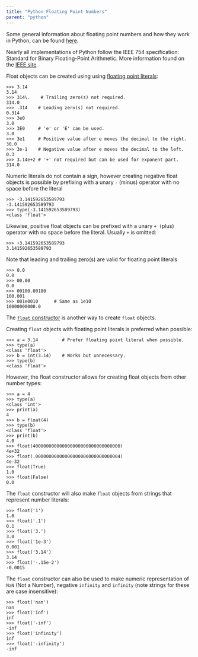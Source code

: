 ```yaml
---
title: "Python Floating Point Numbers"
parent: "python"
---
```


Some general information about floating point numbers and how they work in Python, can be found [here](https://docs.python.org/3/tutorial/floatingpoint.html).

Nearly all implementations of Python follow the IEEE 754 specification: Standard for Binary Floating-Point Arithmetic. More information found on the [IEEE site](http://grouper.ieee.org/groups/754/).

Float objects can be created using using [floating point literals](https://docs.python.org/3/reference/lexical_analysis.html#floating-point-literals):

    >>> 3.14
    3.14
    >>> 314\.    # Trailing zero(s) not required.
    314.0
    >>> .314    # Leading zero(s) not required.
    0.314
    >>> 3e0
    3.0
    >>> 3E0     # 'e' or 'E' can be used.
    3.0
    >>> 3e1     # Positive value after e moves the decimal to the right.
    30.0
    >>> 3e-1    # Negative value after e moves the decimal to the left.
    0.3
    >>> 3.14e+2 # '+' not required but can be used for exponent part.
    314.0

Numeric literals do not contain a sign, however creating negative float objects is possible by prefixing with a unary `-` (minus) operator with no space before the literal

    >>> -3.141592653589793
    -3.141592653589793
    >>> type(-3.141592653589793)
    <class 'float'>

Likewise, positive float objects can be prefixed with a unary `+ (`plus) operator with no space before the literal. Usually `+` is omitted:

    >>> +3.141592653589793
    3.141592653589793

Note that leading and trailing zero(s) are valid for floating point literals

    >>> 0.0
    0.0
    >>> 00.00
    0.0
    >>> 00100.00100
    100.001
    >>> 001e0010      # Same as 1e10
    10000000000.0

The [`float` constructor](https://docs.python.org/3/library/functions.html#float) is another way to create `float` objects.

Creating `float` objects with floating point literals is preferred when possible:

    >>> a = 3.14         # Prefer floating point literal when possible.
    >>> type(a)
    <class 'float'>
    >>> b = int(3.14)    # Works but unnecessary.
    >>> type(b)
    <class 'float'>

However, the float constructor allows for creating float objects from other number types:

    >>> a = 4
    >>> type(a)
    <class 'int'>
    >>> print(a)
    4
    >>> b = float(4)
    >>> type(b)
    <class 'float'>
    >>> print(b)
    4.0
    >>> float(400000000000000000000000000000000)
    4e+32
    >>> float(.00000000000000000000000000000004)
    4e-32
    >>> float(True)
    1.0
    >>> float(False)
    0.0

The `float` constructor will also make `float` objects from strings that represent number literals:

    >>> float('1')
    1.0
    >>> float('.1')
    0.1
    >>> float('3.')
    3.0
    >>> float('1e-3')
    0.001
    >>> float('3.14')
    3.14
    >>> float('-.15e-2')
    -0.0015

The `float` constructor can also be used to make numeric representation of `NaN` (Not a Number), negative `infinity` and `infinity` (note strings for these are case insensitive):

    >>> float('nan')
    nan
    >>> float('inf')
    inf
    >>> float('-inf')
    -inf
    >>> float('infinity')
    inf
    >>> float('-infinity')
    -inf
